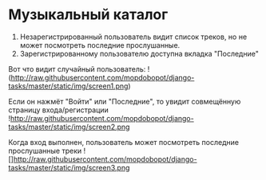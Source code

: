 # Музыкальный каталог

1. Незарегистрированный пользователь видит список треков, но не может посмотреть последние прослушанные.
2. Зарегистрированному пользователю доступна вкладка "Последние"

Вот что видит случайный пользователь:
!(http://raw.githubusercontent.com/mopdobopot/django-tasks/master/static/img/screen1.png)

Если он нажмёт "Войти" или "Последние", то увидит совмещённую страницу входа/регистрации
!http://raw.githubusercontent.com/mopdobopot/django-tasks/master/static/img/screen2.png

Когда вход выполнен, пользователь может посмотреть последние прослушанные треки
![]http://raw.githubusercontent.com/mopdobopot/django-tasks/master/static/img/screen3.png
